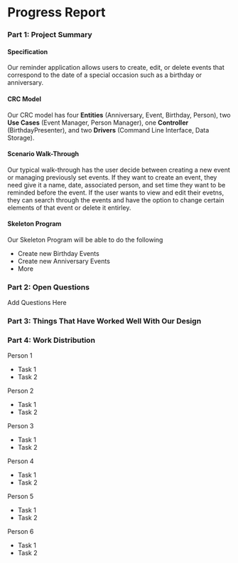 # Progress Report 

### Part 1: Project Summary

#### Specification

Our reminder application allows users to create, edit, or delete events that correspond to the date of a special occasion such as a birthday or anniversary.

#### CRC Model

Our CRC model has four **Entities** (Anniversary, Event, Birthday, Person), two **Use Cases** (Event Manager, Person Manager), one **Controller** (BirthdayPresenter), and two **Drivers** (Command Line Interface, Data Storage).

#### Scenario Walk-Through

Our typical walk-through has the user decide between creating a new event or managing previously set events. If they want to create an event, they need give it a name, date, associated person, and set time they want to be reminded before the event. If the user wants to view and edit their evetns, they can search through the events and have the option to change certain elements of that event or delete it entirley.

#### Skeleton Program

Our Skeleton Program will be able to do the following
<ul>
  <li> Create new Birthday Events
  <li> Create new Anniversary Events
  <li> More
</ul>

### Part 2: Open Questions

Add Questions Here

### Part 3: Things That Have Worked Well With Our Design

### Part 4: Work Distribution

Person 1
<ul>
  <li> Task 1
  <li> Task 2
</ul>

Person 2
<ul>
  <li> Task 1
  <li> Task 2
</ul>

Person 3
<ul>
  <li> Task 1
  <li> Task 2
</ul>

Person 4
<ul>
  <li> Task 1
  <li> Task 2
</ul>

Person 5
<ul>
  <li> Task 1
  <li> Task 2
</ul>

Person 6
<ul>
  <li> Task 1
  <li> Task 2
</ul>
